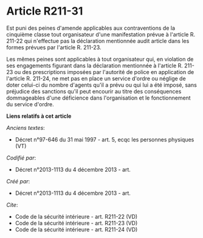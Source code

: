 # Article R211-31

Est puni des peines d'amende applicables aux contraventions de la cinquième classe tout organisateur d'une manifestation
prévue à l'article R. 211-22 qui n'effectue pas la déclaration mentionnée audit article dans les formes prévues par l'article
R. 211-23. 

Les mêmes peines sont applicables à tout organisateur qui, en violation de ses engagements figurant dans la déclaration
mentionnée à l'article R. 211-23 ou des prescriptions imposées par l'autorité de police en application de l'article R.
211-24, ne met pas en place un service d'ordre ou néglige de doter celui-ci du nombre d'agents qu'il a prévu ou qui lui a été
imposé, sans préjudice des sanctions qu'il peut encourir au titre des conséquences dommageables d'une déficience dans
l'organisation et le fonctionnement du service d'ordre.

**Liens relatifs à cet article**

_Anciens textes_:

  - Décret n°97-646 du 31 mai 1997 - art. 5, ecqc les personnes physiques (VT)

_Codifié par_:

  - Décret n°2013-1113 du 4 décembre 2013 - art.

_Créé par_:

  - Décret n°2013-1113 du 4 décembre 2013 - art.

_Cite_:

  - Code de la sécurité intérieure - art. R211-22 (VD)
  - Code de la sécurité intérieure - art. R211-23 (VD)
  - Code de la sécurité intérieure - art. R211-24 (VD)

